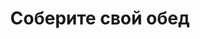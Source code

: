 ---
layout: lunch
title: "Соберите свой обед"
description: "<span class='text-primary'>Внимание!</span> Заказ обеда на текущий день должен быть оформлен <b>до 11.00</b>. Навынос или с доставкой в офис <span class='text-primary'><strong>скидка 10%</strong></span> от цен сайта!"
subdescription1: "Читайте [условия доставки](/delivery/ 'Условия доставки | ХаусФреш')"
metadescription: "Заказать Горячий Комплексный Обед в Офис. Самое вкусное обеденное меню. Доступные цены, Скидки. Организация Корпоративного Питания. Доставка в офис и на дом"
metakeywords: "Заказ домашних комплексных обедов: Салаты, Супы, Вторые блюда, Гарниры, Хлеб, Выпечка, Напитки. Корпоративное питание. Доставка обедов в офис Минск"
sitetitle: "Комплексные Обеды 🥗 (Корпоративное питание) | Доставка в офис"
weekMenu:
- weekDay: Открыт приём заказов на Понедельник
  day: 1 октября
  validFromOrderDate: "2018-09-30 11:00:00"
  validToOrderDate: "2018-10-01 10:59:59"
  courses:
  - title: Салаты
    items:
    - title: Салат из маринованной моркови с луком и яйцом
      id: 21	
      ingredients: морковь маринованная, лук, яйцо, майонез
      weight: 150
      price: 1.90
    - title: Салат «Оливье»
      id: 22
      ingredients: колбаса вареная, овощи отварные, горошек зеленый, майонез
      weight: 150
      price: 2.65
    - title: Салат из квашенной капусты со свеклой
      id: 23
      ingredients: квашенная капуста, свекла, заправка
      weight: 150
      price: 1.35
  - title: Супы
    items:  
    - title: Рассольник Ленинградский
      id: 24
      ingredients: 
      weight: 250/20
      price: 2.15
    - title: Суп картофельный с мясными фрикадельками
      id: 25
      ingredients: 
      weight: 250/25
      price: 2.15
  - title: Вторые блюда
    items:
    - title: Шницель «Нептун»
      id: 26
      ingredients: рыба хек, специи, соус
      weight: 120/50
      price: 2.95
    - title: Колобки «Полесские»
      id: 27
      ingredients: свинина, специи
      weight: 140
      price: 2.95
    - title: Бифштекс из говядины
      id: 28
      ingredients: говядина рубленая, специи
      weight: 100
      price: 3.45
  - title: Гарниры
    items:
    - title: Кабачки запеченные
      id: 29
      ingredients: 
      weight: 150
      price: 1.30
    - title: Картофель, тушенный с грибами в сметане
      id: 30
      ingredients: 
      weight: 200
      price: 1.50
- weekDay: Открыт приём заказов на Вторник
  day: 2 октября 
  validFromOrderDate: "2018-10-01 11:00:00"
  validToOrderDate: "2018-10-02 10:59:59"
  courses:
  - title: Салаты
    items:
    - title: Морковь пряная
      id: 31
      ingredients: морковь свежая, заправка
      weight: 150
      price: 1.35
    - title: Салат «Папараць-кветка»
      id: 32
      ingredients: говядина отварная, ветчина, овощи, яйцо, майонез
      weight: 150
      price: 2.95
    - title: Винегрет с сельдью
      id: 33
      ingredients: овощи отварные, овощи маринованные, сельдь филе, заправка
      weight: 150
      price: 2.10
  - title: Супы
    items:  
    - title: Суп с крупой перловой
      id: 34
      ingredients: 
      weight: 250
      price: 1.70
    - title: Борщ «Могилевский»
      id: 35
      ingredients: 
      weight: 250/20
      price: 1.95
  - title: Вторые блюда
    items:
    - title: Котлета «Вясковая»
      id: 36
      ingredients: свинина, говядина, грудинка, специи
      weight: 100
      price: 3.60
    - title: Рыба в сыре  жареная
      id: 37
      ingredients: филе трески, сыр, специи
      weight: 120
      price: 3.25
    - title: Колбаски по - слуцки                  
      id: 38
      ingredients: свинина, говядина, специи, морковь, специи, соус
      weight: 130/50
      price: 3.10
  - title: Гарниры
    items:
    - title: Каша гречневая рассыпчатая
      id: 39
      ingredients: 
      weight: 150
      price: 0.85
    - title: Каша рассыпчатая рисовая
      id: 40
      ingredients: 
      weight: 150
      price: 0.70
- weekDay: Открыт приём заказов на Среду
  day: 26 сентября
  validFromOrderDate: "2018-09-25 11:00:00"
  validToOrderDate: "2018-09-26 10:59:59"
  courses:
  - title: Салаты
    items:
    - title: Салат «Белорусский»
      id: 41
      ingredients: грибы, печень отварная, огурец маринованный, яйцо, майонез
      weight: 150
      price: 2.60
    - title: Винегрет с фасолью
      id: 42
      ingredients: овощи отварные, овощи маринованные, фасоль, заправка
      weight: 150
      price: 1.95
    - title: Салат-коктейль с ветчиной и сыром
      id: 43
      ingredients: ветчина, овощи, сыр, майонез
      weight: 150
      price: 2.45
  - title: Супы
    items:  
    - title: Суп перловый с грибами
      id: 44
      ingredients: 
      weight: 250/20
      price: 1.85
    - title: Солянка сборная мясная
      id: 45
      ingredients: 
      weight: 250/30
      price: 2.95
  - title: Вторые блюда
    items:
    - title: Плов из птицы
      id: 46
      ingredients: птица, рис, овощи, специи
      weight: 250
      price: 3.80
    - title: Котлеты с сыром и морковью    
      id: 47
      ingredients: свинина, сыр, морковь специи
      weight: 115
      price: 3.10
    - title: Птица запеченная с помидорами
      id: 48
      ingredients: птица, помидор, сыр, специи
      weight: 100
      price: 3.45
  - title: Гарниры
    items:
    - title: Картофель, тушенный с грибами в сметане
      id: 49
      ingredients: 
      weight: 200
      price: 1.50
    - title: Каша перловая рассыпчатая
      id: 50
      ingredients: 
      weight: 150
      price: 0.90
- weekDay: Открыт приём заказов на Четверг
  day: 27 сентября
  validFromOrderDate: "2018-09-26 11:00:00"
  validToOrderDate: "2018-09-27 10:59:59"
  courses:
  - title: Салаты
    items:
    - title: Салат «Мексиканский с фасолью»
      id: 51
      ingredients: филе птицы, сыр Фета, огурец свежий, помидор свежий, фасоль, заправка
      weight: 150
      price: 3.10
    - title: Салат «Папараць-кветка»
      id: 52
      ingredients: говядина отварная, ветчина, овощи, яйцо, майонез
      weight: 150
      price: 2.95
    - title: Салат из свежих помидоров и огурцов
      id: 53
      ingredients: овощи свежие, заправка
      weight: 150
      price: 2.20
  - title: Супы
    items:  
    - title: Щи кислые с грибами
      id: 54
      ingredients: 
      weight: 250/30
      price: 1.90
    - title: Уха ростовская
      id: 55
      ingredients: 
      weight: 250
      price: 2.85
  - title: Вторые блюда
    items:
    - title: Перец фаршированный мясом и рисом
      id: 56
      ingredients: свинина, крупа рисовая, лук, перец свежий, специи
      weight: 194/50
      price: 3.85
    - title: Рыба, запеченная с грибами
      id: 57
      ingredients: рыба треска, сыр, грибы, специи
      weight: 90
      price: 3.45
    - title: Жаркое по-домашнему
      id: 58
      ingredients: свинина, овощи тушенные, специи
      weight: 325
      price: 3.80
  - title: Гарниры
    items:
    - title: Рис с овощами
      id: 59
      ingredients: 
      weight: 150
      price: 1.10
    - title: Макароны отварные
      id: 60
      ingredients: 
      weight: 150
      price: 0.65
- weekDay: Открыт приём заказов на Пятницу
  day: 28 сентября
  validFromOrderDate: "2018-09-27 11:00:00"
  validToOrderDate: "2018-09-28 10:59:59"
  courses:
  - title: Салаты
    items:
    - title: Салат «Греческий»
      id: 61
      ingredients: огурец свежий, помидор свежий, перец свежий, оливки, заправка
      weight: 200
      price: 3.65
    - title: Салат «Сельдь под шубой»
      id: 62
      ingredients: филе сельди, овощи отварные, майонез
      weight: 150
      price: 2.45
    - title: Салат из кукурузы с черносливом
      id: 63
      ingredients: кукуруза консервированная, чернослив, сыр, чеснок, майонез
      weight: 150
      price: 2.60
  - title: Супы
    items:  
    - title: Суп-харчо
      id: 64
      ingredients: 
      weight: 250
      price: 2.85
    - title: Борщ «Могилевский»
      id: 65
      ingredients: 
      weight: 250/20
      price: 1.95
  - title: Вторые блюда
    items:
    - title: Свинина «Фантазия»      
      id: 66
      ingredients: свинина, овощи тушенные, специи
      weight: 275
      price: 4.15
    - title: Птица по-ашхабадски
      id: 67
      ingredients: птица, овощи, специи
      weight: 300
      price: 3.65
    - title: Печень, жаренная по-домашнему   
      id: 68	
      ingredients: печень говяжья, лук репчатый, специи
      weight: 105
      price: 3.20
  - title: Гарниры
    items:
    - title: Макароны отварные с овощами
      id: 69
      ingredients: 
      weight: 150
      price: 0.85
    - title: Баклажаны запеченные
      id: 70
      ingredients: 
      weight: 150
      price: 1.40
sharedCourses:
- title: Хлеб
  items:
  - title: Хлеб белый
    id: 1111
    ingredients: 
    weight: 40
    price: 0.10
  - title: Хлеб тёмный
    id: 1112    
    ingredients: 
    weight: 40
    price: 0.10
  - title: Хлеб белый (2 порции)
    id: 1113
    ingredients: 
    weight: 80
    price: 0.20
  - title: Хлеб тёмный (2 порции)
    id: 1114    
    ingredients: 
    weight: 80
    price: 0.20
- title: Соусы
  items:
  - title: Сметана
    id: 1140
    ingredients: 
    weight: 50
    price: 0.50
  - title: Кетчуп томатный
    id: 1141    
    ingredients: 
    weight: 50
    price: 0.50
  - title: Майонез
    id: 1142
    ingredients: 
    weight: 50
    price: 0.50
- title: Выпечка
  items:
  - title: Сметанник
    id: 1115    
    ingredients: 
    weight: 75
    price: 0.85
  - title: Булочка чайная с творогом
    id: 1116    
    ingredients: 
    weight: 50
    price: 0.65
  - title: Маффин в ассортименте
    id: 1117    
    ingredients: 
    weight: 115
    price: 1.50
  - title: Круассан с шоколадом
    id: 1118    
    ingredients: 
    weight: 50
    price: 1.10
  - title: Круассан со сгущёнкой
    id: 1119    
    ingredients: 
    weight: 50
    price: 1.10
  - title: Слойка с вишней
    id: 1120    
    ingredients: 
    weight: 75
    price: 1.10
  - title: Слойка со сгущёнкой
    id: 1121    
    ingredients: 
    weight: 75
    price: 1.10
  - title: Слойка с сыром
    id: 1122    
    ingredients: 
    weight: 75
    price: 1.10
- title: Напитки
  items:
  - title: Холодный чай Фьюз Ти
    id: 1133
    ingredients: 
    weight: 500
    price: 2.50
  - title: Напиток Кока-Кола
    id: 1134
    ingredients: 
    weight: 500
    price: 2.00
  - title: Напиток Спрайт
    id: 1135
    ingredients: 
    weight: 500
    price: 2.00
  - title: Напиток Фанта Апельсин
    id: 1136
    ingredients: 
    weight: 500
    price: 2.00
  - title: Питьевая вода Бонаква
    id: 1137
    ingredients: 
    weight: 500
    price: 1.50
---